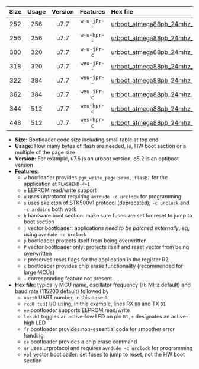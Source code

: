 |Size|Usage|Version|Features|Hex file|
|:-:|:-:|:-:|:-:|:--|
|252|256|u7.7|`w-u-jPr--`|[urboot_atmega88pb_24mhz_4800bps_uart0_rxd0_txd1_led+b5_ur_vbl.hex](https://raw.githubusercontent.com/stefanrueger/urboot.hex/main/cores/minicore/atmega88pb/fcpu_24mhz/4800_bps/urboot_atmega88pb_24mhz_4800bps_uart0_rxd0_txd1_led+b5_ur_vbl.hex)|
|256|256|u7.7|`w-u-hpr--`|[urboot_atmega88pb_24mhz_4800bps_uart0_rxd0_txd1_led+b5_fr_ur.hex](https://raw.githubusercontent.com/stefanrueger/urboot.hex/main/cores/minicore/atmega88pb/fcpu_24mhz/4800_bps/urboot_atmega88pb_24mhz_4800bps_uart0_rxd0_txd1_led+b5_fr_ur.hex)|
|300|320|u7.7|`w-u-jPr-c`|[urboot_atmega88pb_24mhz_4800bps_uart0_rxd0_txd1_led+b5_fr_ce_ur_vbl.hex](https://raw.githubusercontent.com/stefanrueger/urboot.hex/main/cores/minicore/atmega88pb/fcpu_24mhz/4800_bps/urboot_atmega88pb_24mhz_4800bps_uart0_rxd0_txd1_led+b5_fr_ce_ur_vbl.hex)|
|318|320|u7.7|`weu-jPr--`|[urboot_atmega88pb_24mhz_4800bps_uart0_rxd0_txd1_ee_led+b5_ur_vbl.hex](https://raw.githubusercontent.com/stefanrueger/urboot.hex/main/cores/minicore/atmega88pb/fcpu_24mhz/4800_bps/urboot_atmega88pb_24mhz_4800bps_uart0_rxd0_txd1_ee_led+b5_ur_vbl.hex)|
|322|384|u7.7|`weu-jpr--`|[urboot_atmega88pb_24mhz_4800bps_uart0_rxd0_txd1_ee_led+b5_fr_ur_vbl.hex](https://raw.githubusercontent.com/stefanrueger/urboot.hex/main/cores/minicore/atmega88pb/fcpu_24mhz/4800_bps/urboot_atmega88pb_24mhz_4800bps_uart0_rxd0_txd1_ee_led+b5_fr_ur_vbl.hex)|
|362|384|u7.7|`weu-jPr-c`|[urboot_atmega88pb_24mhz_4800bps_uart0_rxd0_txd1_ee_led+b5_fr_ce_ur_vbl.hex](https://raw.githubusercontent.com/stefanrueger/urboot.hex/main/cores/minicore/atmega88pb/fcpu_24mhz/4800_bps/urboot_atmega88pb_24mhz_4800bps_uart0_rxd0_txd1_ee_led+b5_fr_ce_ur_vbl.hex)|
|344|512|u7.7|`weu-hpr-c`|[urboot_atmega88pb_24mhz_4800bps_uart0_rxd0_txd1_ee_led+b5_fr_ce_ur.hex](https://raw.githubusercontent.com/stefanrueger/urboot.hex/main/cores/minicore/atmega88pb/fcpu_24mhz/4800_bps/urboot_atmega88pb_24mhz_4800bps_uart0_rxd0_txd1_ee_led+b5_fr_ce_ur.hex)|
|448|512|u7.7|`wes-hpr-c`|[urboot_atmega88pb_24mhz_4800bps_uart0_rxd0_txd1_ee_led+b5_fr_ce.hex](https://raw.githubusercontent.com/stefanrueger/urboot.hex/main/cores/minicore/atmega88pb/fcpu_24mhz/4800_bps/urboot_atmega88pb_24mhz_4800bps_uart0_rxd0_txd1_ee_led+b5_fr_ce.hex)|

- **Size:** Bootloader code size including small table at top end
- **Usage:** How many bytes of flash are needed, ie, HW boot section or a multiple of the page size
- **Version:** For example, u7.6 is an urboot version, o5.2 is an optiboot version
- **Features:**
  + `w` bootloader provides `pgm_write_page(sram, flash)` for the application at `FLASHEND-4+1`
  + `e` EEPROM read/write support
  + `u` uses urprotocol requiring `avrdude -c urclock` for programming
  + `s` uses skeleton of STK500v1 protocol (deprecated); `-c urclock` and `-c arduino` both work
  + `h` hardware boot section: make sure fuses are set for reset to jump to boot section
  + `j` vector bootloader: applications *need to be patched externally*, eg, using `avrdude -c urclock`
  + `p` bootloader protects itself from being overwritten
  + `P` vector bootloader only: protects itself and reset vector from being overwritten
  + `r` preserves reset flags for the application in the register R2
  + `c` bootloader provides chip erase functionality (recommended for large MCUs)
  + `-` corresponding feature not present
- **Hex file:** typically MCU name, oscillator frequency (16 MHz default) and baud rate (115200 default) followed by
  + `uart0` UART number, in this case `0`
  + `rxd0 txd1` I/O using, in this example, lines RX `D0` and TX `D1`
  + `ee` bootloader supports EEPROM read/write
  + `led-b1` toggles an active-low LED on pin `B1`, `+` designates an active-high LED
  + `fr` bootloader provides non-essential code for smoother error handing
  + `ce` bootloader provides a chip erase command
  + `ur` uses urprotocol and requires `avrdude -c urclock` for programming
  + `vbl` vector bootloader: set fuses to jump to reset, not the HW boot section
